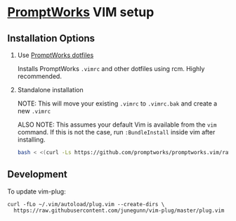 # [PromptWorks](http://www.promptworks.com) VIM setup

## Installation Options

1. Use [PromptWorks dotfiles](https://github.com/promptworks/dotfiles)

    Installs PromptWorks `.vimrc` and other dotfiles using rcm. Highly recommended.

2. Standalone installation

    NOTE: This will move your existing `.vimrc` to `.vimrc.bak` and create a new `.vimrc`

    ALSO NOTE: This assumes your default Vim is available from the `vim` command. If this is not the case, run `:BundleInstall` inside vim after installing.

    ```sh
    bash < <(curl -Ls https://github.com/promptworks/promptworks.vim/raw/master/setup.sh)
    ```

## Development

To update vim-plug:

    curl -fLo ~/.vim/autoload/plug.vim --create-dirs \
      https://raw.githubusercontent.com/junegunn/vim-plug/master/plug.vim

